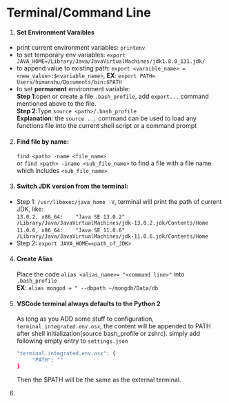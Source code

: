 # Terminal/Command Line

1. #### **Set Environment Varaibles**    

* print current environment variables: `printenv` 
*  to set temporary env variables: `export JAVA_HOME=/Library/Java/JavaVirtualMachines/jdk1.8.0_131.jdk/`  
*  to append value to existing path: `export <varaible_name> = <new_value>:$<variable_name>`, __EX__: `export PATH=	Users/himanshu/Documents/bin:$PATH` 
*  to set __permanent__ environment variable:     
__Step 1__:open or create a file `.bash_profile`, add `export...` command mentioned above to the file.    
__Step 2__:Type `source <path>/.bash_profile`    
__Explanation__: the `source ...` command can be used to load any functions file into the current shell script or a command prompt    

2. #### **Find file by name**:  

   `find <path> -name <file_name>`    
   or `find <path> -iname <sub_file_name>` to find a file with a file name which includes `<sub_file_name>`     

3. #### **Switch JDK version from the terminal**: 

* Step 1: `/usr/libexec/java_home -V`, terminal will print the path of current JDK, like:    
`13.0.2, x86_64:	"Java SE 13.0.2"	/Library/Java/JavaVirtualMachines/jdk-13.0.2.jdk/Contents/Home
`
`11.0.6, x86_64:	"Java SE 11.0.6"	/Library/Java/JavaVirtualMachines/jdk-11.0.6.jdk/Contents/Home    
`    
* Step 2: `export JAVA_HOME=<path_of_JDK>`    

4. #### **Create Alias**    

   Place the code `alias <alias_name>= "<command line>"` into `.bash_profile`     
   __EX__: `alias mongod = " --dbpath ~/mongdb/Data/db`
   
5. #### VSCode terminal always defaults to the Python 2

   As long as you ADD some stuff to configuration, `terminal.integrated.env.osx`, the content will be appended to PATH after shell initialization(source bash_profile or zshrc).  simply add following empty entry to `settings.json`

   ```bash
   "terminal.integrated.env.osx": {
   		"PATH": ""
   }
   ```

   Then the $PATH will be the same as the external terminal.

6. 

